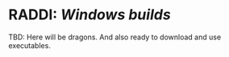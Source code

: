 # RADDI: *Windows builds*

TBD: Here will be dragons. And also ready to download and use executables.
